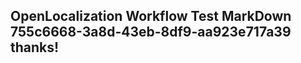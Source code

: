 <properties
ms.topic="hero-topic1"
ms.test1="hero-topic"
ms.test2="test"/>

## OpenLocalization Workflow Test MarkDown 755c6668-3a8d-43eb-8df9-aa923e717a39 thanks!
